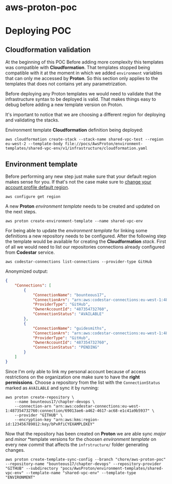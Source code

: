 # aws-proton-poc

# Deploying POC

## Cloudformation validation

At the beginning of this POC Before adding more complexity this templates was compatible with **Cloudformation**. 
That templates stopped being compatible with it at the moment in which we added `environment` variables that can only me accessed by **Proton**.
So this section only applies to the templates that does not contains yet any parametrization.

Before deploying any Proton templates we would need to validate that the infrastructure syntax to be deployed is valid.
That makes things easy to debug before adding a new template version on Proton.

It's important to notice that we are choosing a different region for deploying and validating the stacks.

Environment template **Cloudformation** definition being deployed:
```
aws cloudformation create-stack --stack-name shared-vpc-test --region eu-west-2 --template-body file://pocs/AwsProton/environment-templates/shared-vpc-env/v1/infrastructure/cloudformation.yaml
```

## Environment template

Before performing any new step just make sure that your default region makes sense for you. If that's not the case make sure to <a href="https://docs.aws.amazon.com/cli/latest/userguide/cli-configure-quickstart.html#cli-configure-quickstart-region">change your account profile default region</a>.
```
aws configure get region
```

A new **Proton** _environment template_ needs to be created and updated on the next steps.
```
aws proton create-environment-template --name shared-vpc-env
```

For being able to update the _environment template_ for linking some definitions a new repository needs to be configured.
After the following step the template would be available for creating the **Cloudformation** _stack_.
First of all we would need to list our repositories connections already configured from **Codestar** service.
```
aws codestar-connections list-connections --provider-type GitHub
```
Anonymized output:
```json
{
    "Connections": [
        {
            "ConnectionName": "bounteous17",
            "ConnectionArn": "arn:aws:codestar-connections:eu-west-1:487354732760:connection/69013ae6-a462-4617-ac68-e1c41a9b5937",
            "ProviderType": "GitHub",
            "OwnerAccountId": "487354732760",
            "ConnectionStatus": "AVAILABLE"
        },
        {
            "ConnectionName": "guidesmiths",
            "ConnectionArn": "arn:aws:codestar-connections:eu-west-1:487354732760:connection/bbdaa14b-2ad1-4ecf-b41f-775b435b07cf",
            "ProviderType": "GitHub",
            "OwnerAccountId": "487354732760",
            "ConnectionStatus": "PENDING"
        }
    ]
}
```
Since I'm only able to link my personal account because of access restrictions on the organization one make sure to have the **right permissions**.
Choose a repository from the list with the `ConnectionStatus` marked as `AVAILABLE` and sync it by running:
```
aws proton create-repository \
    --name bounteous17/chapter-devops \
    --connection-arn "arn:aws:codestar-connections:eu-west-1:487354732760:connection/69013ae6-a462-4617-ac68-e1c41a9b5937" \
    --provider "GITHUB" \
    --encryption-key "arn:aws:kms:region-id:123456789012:key/bPxRfiCYEXAMPLEKEY"
```
Now that the repository has been created on **Proton** we are able sync _major_ and _minor_ *template versions for the choosen _environment template_ on every new _commit_ that affects the `infrstructure/` folder generating changes.
```
aws proton create-template-sync-config --branch "chore/aws-proton-poc" --repository-name "bounteous17/chapter-devops" --repository-provider "GITHUB" --subdirectory "pocs/AwsProton/environment-templates/shared-vpc-env" --template-name "shared-vpc-env" --template-type "ENVIRONMENT"
```